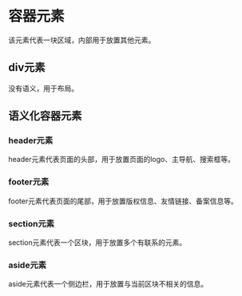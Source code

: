 # 容器元素
该元素代表一块区域，内部用于放置其他元素。

## div元素
没有语义，用于布局。

## 语义化容器元素
### header元素
header元素代表页面的头部，用于放置页面的logo、主导航、搜索框等。

### footer元素
footer元素代表页面的尾部，用于放置版权信息、友情链接、备案信息等。

### section元素
section元素代表一个区块，用于放置多个有联系的元素。

### aside元素
aside元素代表一个侧边栏，用于放置与当前区块不相关的信息。